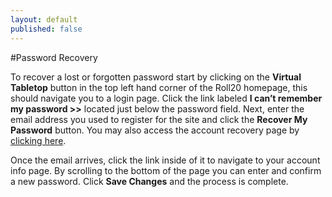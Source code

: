 ```yaml
---
layout: default
published: false
---
```


#Password Recovery

To recover a lost or forgotten password start by clicking on the **Virtual Tabletop** button in the top left hand corner of the Roll20 homepage, this should navigate you to a login page. Click the link labeled **I can’t remember my password >>** located just below the password field. Next, enter the email address you used to register for the site and click the **Recover My Password** button. You may also access the account recovery page by [clicking here](https://app.roll20.net/account/lost_password).

Once the email arrives, click the link inside of it to navigate to your account info page. By scrolling to the bottom of the page you can enter and confirm a new password. Click **Save Changes** and the process is complete.